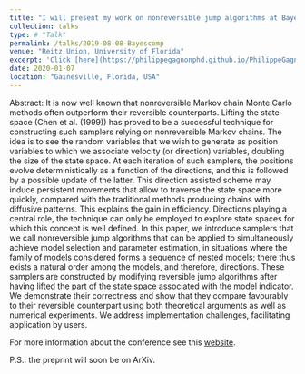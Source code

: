 ```yaml
---
title: "I will present my work on nonreversible jump algorithms at Bayes Comp 2020"
collection: talks
type: # "Talk"
permalink: /talks/2019-08-08-Bayescomp
venue: "Reitz Union, University of Florida"
excerpt: 'Click [here](https://philippegagnonphd.github.io/PhilippeGagnon.github.io//talks/2019-08-08-Bayescomp) for the abstract.'
date: 2020-01-07
location: "Gainesville, Florida, USA"
---
```


Abstract: It is now well known that nonreversible Markov chain Monte Carlo methods often outperform their reversible counterparts. Lifting the state space (Chen et al. (1999)) has proved to be a successful technique for constructing such samplers relying on nonreversible Markov chains. The idea is to see the random variables that we wish to generate as position variables to which we associate velocity (or direction) variables, doubling the size of the state space. At each iteration of such samplers, the positions evolve deterministically as a function of the directions, and this is followed by a possible update of the latter. This direction assisted scheme may induce persistent movements that allow to traverse the state space more quickly, compared with the traditional methods producing chains with diffusive patterns. This explains the gain in efficiency. Directions playing a central role, the technique can only be employed to explore state spaces for which this concept is well defined. In this paper, we introduce samplers that we call nonreversible jump algorithms that can be applied to simultaneously achieve model selection and parameter estimation, in situations where the family of models considered forms a sequence of nested models; there thus exists a natural order among the models, and therefore, directions. These samplers are constructed by modifying reversible jump algorithms after having lifted the part of the state space associated with the model indicator. We demonstrate their correctness and show that they compare favourably to their reversible counterpart using both theoretical arguments as well as numerical experiments. We address implementation challenges, facilitating application by users. 

For more information about the conference see this [website](http://users.stat.ufl.edu/~jhobert/BayesComp2020/Conf_Website/).

P.S.: the preprint will soon be on ArXiv.
